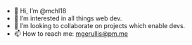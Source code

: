 - 👋 Hi, I’m @mchl18
- 👀 I’m interested in all things web dev.
- 💞️ I’m looking to collaborate on projects which enable devs.
- 📫 How to reach me: mgerullis@pm.me
